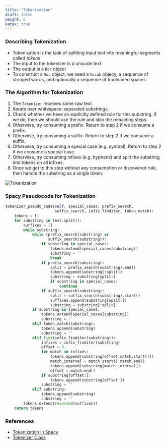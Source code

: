```yaml
---
title: "Tokenization"
draft: false
weight: 6
katex: true
---
```


### Describing Tokenization
- Tokenization is the task of splitting input text into meaningful segments called *tokens*
- The input to the tokenizer is a unicode text
- The output is a `Doc` object
- To construct a `Doc` object, we need a `Vocab` objecy, a sequence of stringed words, and optionally a sequence of booleaned spaces

### The Algorithm for Tokenization
1. The `Tokenizer` receives some raw text.
2. Iterate over whitespace-separated substrings.
3. Check whether we have an explicitly defined rule for this substring. If we do, then we should use the rule and skip the remaining steps.
4. Otherwise, try consuming a prefix. Return to step 2 if we consume a prefix.
5. Otherwise, try consuming a suffix. Return to step 2 if we consume a suffix.
6. Otherwise, try consuming a special case (e.g. symbol). Return to step 2 if we consume a special case.
7. Otherwise, try consuming infixes (e.g. hyphens) and split the substring into tokens on all infixes.
8. Once we get to this step without any consumption or discovered rule, then handle the substring as a single token.

![Tokenization](/img/tokenization.svg)

### Spacy Pseudocode for Tokenization
```python
tokenizer_pseudo_code(self, special_cases, prefix_search,
                      suffix_search, infix_finditer, token_match):
    tokens = []
    for substring in text.split():
        suffixes = []
        while substring:
            while (prefix_search(substring) or 
                   suffix_search(substring)):
                if substring in special_cases:
                    tokens.extend(special_cases[substring])
                    substring = ''
                    break
                if prefix_search(substring):
                    split = prefix_search(substring).end()
                    tokens.append(substring[:split])
                    substring = substring[split:]
                    if substring in special_cases:
                        continue
                if suffix_search(substring):
                    split = suffix_search(substring).start()
                    suffixes.append(substring[split:])
                    substring = substring[:split]
            if substring in special_cases:
                tokens.extend(special_cases[substring])
                substring = ''
            elif token_match(substring):
                tokens.append(substring)
                substring = ''
            elif list(infix_finditer(substring)):
                infixes = infix_finditer(substring)
                offset = 0
                for match in infixes:
                    tokens.append(substring[offset:match.start()])
                    match_interval = match.start():match.end()
                    tokens.append(substring[match_interval])
                    offset = match.end()
                if substring[offset:]:
                    tokens.append(substring[offset:])
                substring = ''
            elif substring:
                tokens.append(substring)
                substring = ''
        tokens.extend(reversed(suffixes))
    return tokens
```

### References
- [Tokenization in Spacy](https://spacy.io/usage/linguistic-features#tokenization)
- [Tokenizer Class](https://spacy.io/api/tokenizer)
